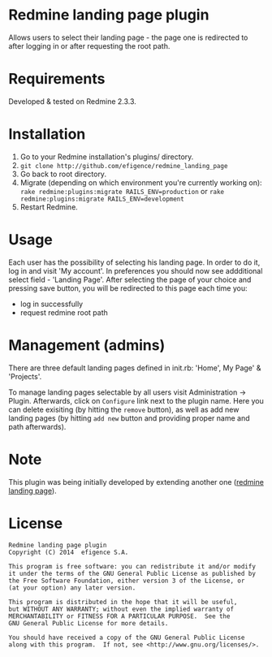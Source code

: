# Redmine landing page plugin

Allows users to select their landing page - the page one is redirected to after logging in or after requesting the root path.

# Requirements

Developed & tested on Redmine 2.3.3.

# Installation

1. Go to your Redmine installation's plugins/ directory.
2. `git clone http://github.com/efigence/redmine_landing_page`
3. Go back to root directory.
4. Migrate (depending on which environment you're currently working on):
`rake redmine:plugins:migrate RAILS_ENV=production` or
`rake redmine:plugins:migrate RAILS_ENV=development`
5. Restart Redmine.

# Usage

Each user has the possibility of selecting his landing page. In order to do it, log in and visit 'My account'. In preferences you should now see addditional select field - 'Landing Page'. After selecting the page of your choice and pressing save button, you will be redirected to this page each time you:

* log in successfully
* request redmine root path

# Management (admins)

There are three default landing pages defined in init.rb: 'Home', My Page' & 'Projects'.

To manage landing pages selectable by all users visit Administration -> Plugin. Afterwards, click on `Configure` link next to the plugin name. Here you can delete exisiting (by hitting the `remove` button), as well as add new landing pages (by hitting `add new` button and providing proper name and path afterwards).

# Note

This plugin was being initially developed by extending another one ([redmine landing page](https://github.com/biow0lf/redmine_landing_page)).

# License

    Redmine landing page plugin
    Copyright (C) 2014  efigence S.A.

    This program is free software: you can redistribute it and/or modify
    it under the terms of the GNU General Public License as published by
    the Free Software Foundation, either version 3 of the License, or
    (at your option) any later version.

    This program is distributed in the hope that it will be useful,
    but WITHOUT ANY WARRANTY; without even the implied warranty of
    MERCHANTABILITY or FITNESS FOR A PARTICULAR PURPOSE.  See the
    GNU General Public License for more details.

    You should have received a copy of the GNU General Public License
    along with this program.  If not, see <http://www.gnu.org/licenses/>.
